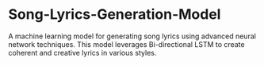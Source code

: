 # Song-Lyrics-Generation-Model
A machine learning model for generating song lyrics using advanced neural network techniques. This model leverages Bi-directional LSTM to create coherent and creative lyrics in various styles.
